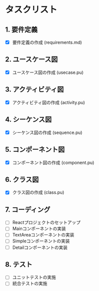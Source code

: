 # タスクリスト

## 1. 要件定義
- [x] 要件定義の作成 (requirements.md)

## 2. ユースケース図
- [x] ユースケース図の作成 (usecase.pu)

## 3. アクティビティ図
- [x] アクティビティ図の作成 (activity.pu)

## 4. シーケンス図
- [x] シーケンス図の作成 (sequence.pu)

## 5. コンポーネント図
- [x] コンポーネント図の作成 (component.pu)

## 6. クラス図
- [x] クラス図の作成 (class.pu)

## 7. コーディング
- [ ] Reactプロジェクトのセットアップ
- [ ] Mainコンポーネントの実装
- [ ] TextAreaコンポーネントの実装
- [ ] Simpleコンポーネントの実装
- [ ] Detailコンポーネントの実装

## 8. テスト
- [ ] ユニットテストの実施
- [ ] 統合テストの実施

